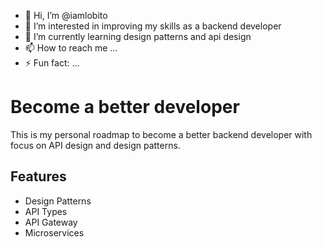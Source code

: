 - 👋 Hi, I’m @iamlobito
- 👀 I’m interested in improving my skills as a backend developer
- 🌱 I’m currently learning design patterns and api design
- 📫 How to reach me ...
- ⚡ Fun fact: ...

<!---
iamlobito/iamlobito is a ✨ special ✨ repository because its `README.md` (this file) appears on your GitHub profile.
You can click the Preview link to take a look at your changes.
--->


# Become a better developer

This is my personal roadmap to become a better backend developer with focus on API design and design patterns.

## Features

- Design Patterns
- API Types
- API Gateway
- Microservices




